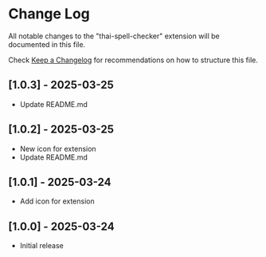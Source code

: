 # Change Log

All notable changes to the "thai-spell-checker" extension will be documented in this file.

Check [Keep a Changelog](http://keepachangelog.com/) for recommendations on how to structure this file.

## [1.0.3] - 2025-03-25

- Update README.md

## [1.0.2] - 2025-03-25

- New icon for extension
- Update README.md

## [1.0.1] - 2025-03-24

- Add icon for extension

## [1.0.0] - 2025-03-24

- Initial release
